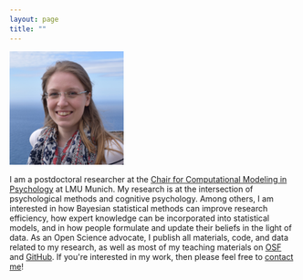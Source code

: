 ```yaml
---
layout: page
title: ""
---
```


<img src="https://github.com/astefan1/astefan1.github.io/blob/master/docs/angelikastefan.JPG" alt="Angelika's profile pic" width="200" class="center"/>

I am a postdoctoral researcher at the [Chair for Computational Modeling in Psychology](https://www.psy.uni-muenchen.de/comppsy/index.html) at LMU Munich. My research is at the intersection of psychological methods and cognitive psychology. Among others, I am interested in how Bayesian statistical methods can improve research efficiency, how expert knowledge can be incorporated into statistical models, and in how people formulate and update their beliefs in the light of data. As an Open Science advocate, I publish all materials, code, and data related to my research, as well as most of my teaching materials on [OSF](https://osf.io/fm6qd) and [GitHub](https://github.com/astefan1). If you're interested in my work, then please feel free to [contact me](mailto:angelika.m.stefan@gmail.com)!
